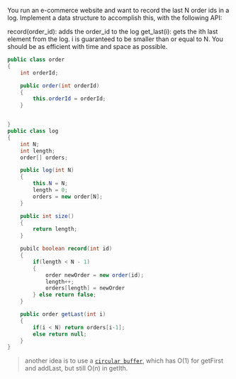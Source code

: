 You run an e-commerce website and want to record the last N order ids in a log.
Implement a data structure to accomplish this, with the following API:

record(order_id): adds the order_id to the log
get_last(i): gets the ith last element from the log. i is guaranteed to be
smaller than or equal to N.
You should be as efficient with time and space as possible.

```java
public class order
{
    int orderId;

    public order(int orderId)
    {
        this.orderId = orderId;
    }


}
public class log
{
    int N;
    int length;
    order[] orders;

    public log(int N)
    {
        this.N = N;
        length = 0;
        orders = new order[N];
    }

    public int size()
    {
        return length;
    }

    pubilc boolean record(int id)
    {
        if(length < N - 1)
        {
            order newOrder = new order(id);
            length++;
            orders[length] = newOrder
        } else return false;
    }

    public order getLast(int i)
    {
        if(i < N) return orders[i-1];
        else return null;
    }
}
```

> another idea is to use a [`circular buffer`](http://www.programming-algorithms.net/article/40698/Circular-buffer), which has O(1) for getFirst and addLast, but still O(n) in getIth.